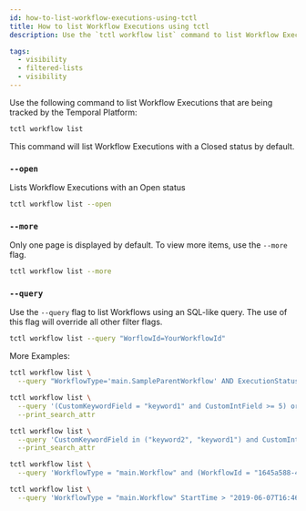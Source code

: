 ```yaml
---
id: how-to-list-workflow-executions-using-tctl
title: How to list Workflow Executions using tctl
description: Use the `tctl workflow list` command to list Workflow Executions that are being tracked by the Temporal Platform.

tags:
  - visibility
  - filtered-lists
  - visibility
---
```


Use the following command to list Workflow Executions that are being tracked by the Temporal Platform:

```bash
tctl workflow list
```

This command will list Workflow Executions with a Closed status by default.

### `--open`

Lists Workflow Executions with an Open status

```bash
tctl workflow list --open
```

### `--more`

Only one page is displayed by default.
To view more items, use the `--more` flag.

```bash
tctl workflow list --more
```

### `--query`

Use the `--query` flag to list Workflows using an SQL-like query.
The use of this flag will override all other filter flags.

```bash
tctl workflow list --query "WorflowId=YourWorkflowId"
```

More Examples:

```bash
tctl workflow list \
  --query "WorkflowType='main.SampleParentWorkflow' AND ExecutionStatus='Running'"
```

```bash
tctl workflow list \
  --query '(CustomKeywordField = "keyword1" and CustomIntField >= 5) or CustomKeywordField = "keyword2"' \
  --print_search_attr
```

```bash
tctl workflow list \
  --query 'CustomKeywordField in ("keyword2", "keyword1") and CustomIntField >= 5 and CloseTime between "2018-06-07T16:16:36-08:00" and "2019-06-07T16:46:34-08:00" order by CustomDatetimeField desc' \
  --print_search_attr
```

```bash
tctl workflow list \
  --query 'WorkflowType = "main.Workflow" and (WorkflowId = "1645a588-4772-4dab-b276-5f9db108b3a8" or RunId = "be66519b-5f09-40cd-b2e8-20e4106244dc")'
```

```bash
tctl workflow list \
  --query 'WorkflowType = "main.Workflow" StartTime > "2019-06-07T16:46:34-08:00" and ExecutionStatus = "Running"'
```

